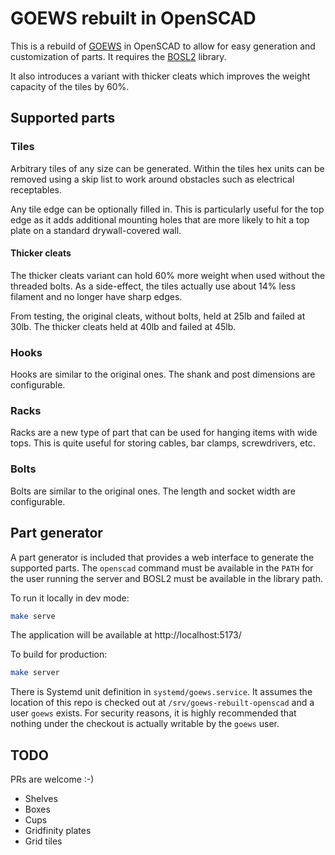 # GOEWS rebuilt in OpenSCAD

This is a rebuild of [GOEWS](https://goews.xyz/) in OpenSCAD to allow for easy
generation and customization of parts. It requires the
[BOSL2](https://github.com/BelfrySCAD/BOSL2) library.

It also introduces a variant with thicker cleats which improves the weight capacity of
the tiles by 60%.

## Supported parts

### Tiles

Arbitrary tiles of any size can be generated. Within the tiles hex units can be removed
using a skip list to work around obstacles such as electrical receptables.

Any tile edge can be optionally filled in. This is particularly useful for the top edge
as it adds additional mounting holes that are more likely to hit a top plate on a
standard drywall-covered wall.

#### Thicker cleats

The thicker cleats variant can hold 60% more weight when used without the threaded bolts. As a side-effect, the tiles actually use about 14% less filament and no longer have sharp edges.

From testing, the original cleats, without bolts, held at 25lb and failed at 30lb. The
thicker cleats held at 40lb and failed at 45lb.

### Hooks

Hooks are similar to the original ones. The shank and post dimensions are
configurable.

### Racks

Racks are a new type of part that can be used for hanging items with wide tops. This is
quite useful for storing cables, bar clamps, screwdrivers, etc.

### Bolts

Bolts are similar to the original ones. The length and socket width are configurable.

## Part generator

A part generator is included that provides a web interface to generate the supported
parts. The `openscad` command must be available in the `PATH` for the user running the
server and BOSL2 must be available in the library path.

To run it locally in dev mode:

```bash
make serve
```

The application will be available at http://localhost:5173/

To build for production:

```bash
make server
```

There is Systemd unit definition in `systemd/goews.service`. It assumes the location of
this repo is checked out at `/srv/goews-rebuilt-openscad` and a user `goews` exists.
For security reasons, it is highly recommended that nothing under the checkout is
actually writable by the `goews` user.

## TODO

PRs are welcome :-)

* Shelves
* Boxes
* Cups
* Gridfinity plates
* Grid tiles
